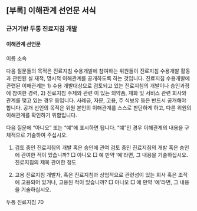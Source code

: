 ## [부록] 이해관계 선언문 서식

### 근거기반 두통 진료지침 개발
#### 이해관계 선언문

이름
소속

다음 질문들의 목적은 진료지침 수용개발에 참여하는 위원들이 진료지침 수용개발 활동과 관련된 실 재적, 명시적 이해관계를 공개하도록 하는 것입니다. 진료지침 수용개발에 관련된 이해관계는 1) 수용 개발대상으로 검토되고 있는 진료지침의 개발이나 승인과정에 참여한 경력, 2) 진료지침 주제와 관련 이 있는 의약품, 재화 및 서비스 관련 회사와 관계를 맺고 있는 경우 등입니다. 사례금, 자문, 고용, 주 식보유 등은 반드시 공개해야 합니다. 공개 선언의 목적은 위원 본인의 이해관계를 스스로 판단하게 하고, 다른 위원의 이해관계를 확인하기 위함입니다.

다음 질문에 “아니오” 또는 “예”에 표시하면 됩니다. “예”인 경우 이해관계의 내용을 구체적으로 기술하여 주십시오.

1.  검토 중인 진료지침의 개발 혹은 승인에 관여 검토 중인 진료지침의 개발 혹은 승인에 관여한 적이 있습니까?
    □ 아니오 □ 예
    만약 ‘예’라면, 그 내용을 기술하십시오.
    진료지침의 제목
    관여한 정도

2.  고용 진료지침 개발자, 혹은 진료지침과 상업적으로 관련성이 있는 회사 혹은 조직에 고용되어 있거나, 고용된 적이 있습니까?
    □ 아니오 □ 예
    만약 ‘예’라면, 그 내용을 기술하십시오.

두통 진료지침
<PAGE>70